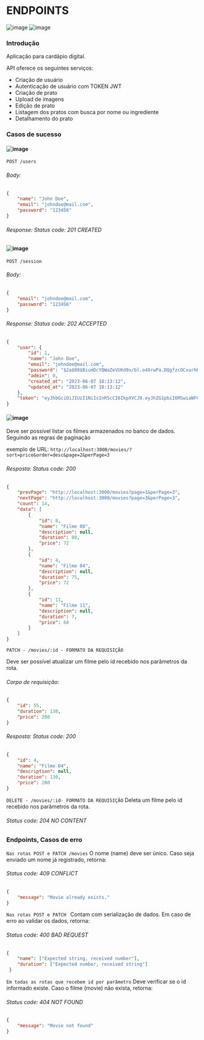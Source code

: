 # ENDPOINTS
![image](https://img.shields.io/badge/JavaScript-F7DF1E?style=for-the-badge&logo=javascript&logoColor=black)
![image](https://img.shields.io/badge/Node.js-43853D?style=for-the-badge&logo=node.js&logoColor=white)

### Introdução

Aplicação para cardápio digital.

API oferece os seguintes serviços:
  - Criação de usuário
  - Autenticação de usuário com TOKEN JWT
  - Criação de prato
  - Upload de imagens
  - Edição de prato
  - Listagem dos pratos com busca por nome ou ingrediente
  - Detalhamento do prato


### Casos de sucesso
#### ![image](https://img.shields.io/badge//users-gray?style=for-the-badge&logo=b&Color=white) 
`POST /users`
###### Body:
```json
{
	"name": "John Doe",
	"email": "johndoe@mail.com",
	"password": "123456"
}
``` 
###### Response: Status code: 201 CREATED

#### ![image](https://img.shields.io/badge//session-100000?style=for-the-badge&logo=b&Color=white) 

`POST /session`
###### Body:
```json
{
	"email": "johndoe@mail.com",
	"password": "123456"
}
``` 
###### Response: Status code: 202 ACCEPTED
```json
{
	"user": {
		"id": 1,
		"name": "John Doe",
		"email": "johndoe@mail.com",
		"password": "$2a$08$BiumDcYQWaZeVUKd9x/bl.o4XrwPa.DQgfzcOCxurhHcmugDQBDj6",
		"admin": 0,
		"created_at": "2023-06-07 18:13:12",
		"updated_at": "2023-06-07 18:13:12"
	},
	"token": "eyJhbGciOiJIUzI1NiIsInR5cCI6IkpXVCJ9.eyJhZG1pbiI6MSwiaWF0IjoxNjg2NzA2ODk1LCJleHAiOjE2ODY3OTMyOTUsInN1YiI6IjEifQ.glGubvwmTMDf8chYznzD06BLTG7z1TKOrM1LCvNO_nM"
}
``` 
#### ![image](https://img.shields.io/badge//dishes-100000?style=for-the-badge&logo=b&Color=white) 


Deve ser possível listar os filmes armazenados no banco de dados. Seguindo as regras de paginação

exemplo de URL: `http://localhost:3000/movies/?sort=price&order=desc&page=2&perPage=3`

###### Resposta: Status code: 200 
```json
{
    "prevPage": "http://localhost:3000/movies?page=1&perPage=3",
    "nextPage": "http://localhost:3000/movies?page=3&perPage=3",
    "count": 14,
    "data": [
        {
            "id": 8,
            "name": "Filme 08",
            "description": null,
            "duration": 88,
            "price": 72
        },
        {
            "id": 4,
            "name": "Filme 04",
            "description": null,
            "duration": 75,
            "price": 72
        },
        {
            "id": 11,
            "name": "Filme 11",
            "description": null,
            "duration": 7,
            "price": 68
        }
    ]
}
```

`PATCH - /movies/:id - FORMATO DA REQUISIÇÃO`

Deve ser possível atualizar um filme pelo id recebido nos parâmetros da rota.
###### Corpo de requisição:
```json
{
    "id": 55,
    "duration": 130,
    "price": 200
}
```

###### Resposta: Status code: 200 
```json
{
    "id": 4,
    "name": "Filme 04",
    "description": null,
    "duration": 130,
    "price": 200
}
```


`DELETE - /movies/:id- FORMATO DA REQUISIÇÃO`
Deleta um filme pelo id recebido nos parâmetros da rota.

###### Status code: 204 NO CONTENT

### Endpoints, Casos de erro

`Nas rotas POST e PATCH /movies`
O nome (name) deve ser único.
Caso seja enviado um nome já registrado, retorna: 
###### Status code: 409 CONFLICT
```json
{
    "message": "Movie already exists."
}
```

`Nas rotas POST e PATCH `
Contam com serialização de dados.
Em caso de erro ao validar os dados,  retorna:
###### Status code: 400 BAD REQUEST
```json
{
    "name": ["Expected string, received number"],
    "duration": ["Expected number, received string"]
 }
```

`Em todas as rotas que recebem id por parâmetro`
 Deve verificar se o id informado existe.
 Caso o filme (movie) não exista,  retorna:
###### Status code: 404 NOT FOUND
```json
{
    "message": "Movie not found"
}
```



